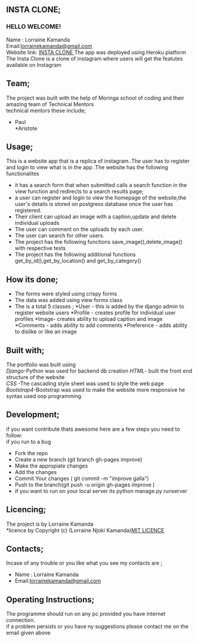 ## **INSTA CLONE;**<br/>
  ### HELLO WELCOME! <br/>
  Name : Lorraine Kamanda <br/>
 Email:lorrainekamanda@gmail.com <br/>
 Website link: [ INSTA CLONE ](https://djangothen.herokuapp.com/) The app was deployed using Heroku platform<br/>
 The Insta Clone is a clone of instagram where users will get the featutes available on Instagram <br>

## **Team;**<br/>
The project was built with the help of Moringa school  of coding and their amazing team of Technical Mentors<br/>
technical mentors these include;<br/>
* Paul<br/>
*Aristote <br/>

## **Usage;**<br/>
This is a  website app that is a replica of instagram..The user has to register and login to view what is in the app .The website has the following functionalites <br/> 
* it has a search form that when submitted calls a search function in the view function and redirects to a search results page;
* a user can register and login to view the homepage of the website,the user's details is stored on postgress database once the user has registered.
* Their client can upload an image with a caption,update and delete individual uploads
* The user can comment on the uploads by each user.
* The user can search for other users.
* The project has the following functions save_image(),delete_image() with respective tests<br/> 
* The project has the following additional functions get_by_id(),get_by_location() and get_by_category()<br/> 
## **How its done;**<br/>
* The forms were styled using crispy forms
* The data was added using view forms class
* The is a total 5 classes ;
 *User - this is added by the django admin to register website users
 *Profile - creates profile for individual user profiles
 *Image- creates ability to upload caption and image
 *Comments - adds ability to add comments
 *Preference - adds ability to dislike or like an image


 ## **Built with;**<br/>
The portfolio was built  using<br/>
*Django*-Python was used for backend db creation 
*HTML*- built the front end structure of the website <br/>
*CSS* -The cascading style sheet was used to style the web page<br/>
*Bootstrap4*-Bootstrap was used to make the website more responsive
he syntax used oop programming.<br/>

## **Development;**<br/>
if you want contribute thats awesome here are a few steps you need to follow:<br/>
if you run to a bug<br/>
* Fork the repo<br/>
* Create a new branch (git branch gh-pages improve)<br/>
* Make the appropiate changes<br/>
* Add the changes<br/>
* Commit Your changes ( git commit -m "improve galla")<br/>
* Push to the branch(git push -u origin gh-pages improve )<br/>
* if you want to run on your local server its python manage.py runserver<br/>
## **Licencing;**<br/>
The project is by Lorraine Kamanda<br/>
*licence by Copyright (c) (Lorraine Njoki Kamanda)[MIT LICENCE](licence.txt)<br/> 


## **Contacts;**<br/>
Incase of any trouble or you like what you see my contacts are ;<br/>  
* Name : Lorraine Kamanda
* Email:lorrainekamanda@gmail.com 

## **Operating Instructions;**<br/>
The programme should run on any pc provided you have internet connection.<br/>
if a problem persists or you have ny suggestions please contact  me on the email given above <br/>

